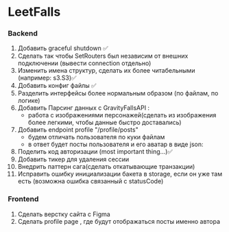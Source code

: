 # LeetFalls

### Backend
1) Добавить graceful shutdown ✅
2) Сделать так чтобы SetRouters был независим от внешних подключении (вывести connection отдельно)
3) Изменить имена структур, сделать их более читабельными (например: s3.S3)✅
4) Добавить конфиг файлы ✅
5) Разделить интерфейсы более нормальным образом (по файлам, по логике)
6) Добавить Парсинг данных с GravityFallsAPI :
    - работа с изображениями персонажей(сделать из изображения более легкими, чтобы данные быстро доставались)
7) Добавить endpoint profile "/profile/posts" 
    - будем отличать пользователя по куки файлам
    - в ответ будет посты пользователя и его аватар в виде json:
8) Поделить код авторизации (most important thing...)✅
9) Добавить тикер для удаления сессии
10) Внедрить паттерн сага(сделать откатывающие транзакции)
11) Исправить ошибку инициализации бакета в storage, если он уже там есть (возможна ошибка связанный с statusCode)

### Frontend
1) Сделать верстку сайта с Figma
2) Сделать profile page , где будут отображаться посты именно автора
